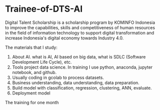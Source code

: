 # Trainee-of-DTS-AI
Digital Talent Scholarship is a scholarship program by KOMINFO Indonesia to improve the capabilities, skills and competitiveness of human resources in the field of information technology to support digital transformation and increase Indonesia's digital economy towards Industry 4.0.

The materials that I study:
1. About AI. what is AI, AI based on big data, what is SDLC (Software Development Life Cycle), etc.
2. Tools project data science. In training I use python, anaconda, jupyter notebook, and github. 
3. Usually coding in gcolab to process datasets.
4. Business understanding, data understanding, data preparation.
5. Build model with classification, regression, clustering, ANN, evaluate.
6. Deployment model

The training for one month
